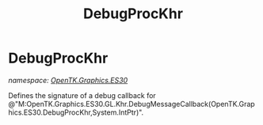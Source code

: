 ﻿---
title: DebugProcKhr
---

# DebugProcKhr
_namespace: [OpenTK.Graphics.ES30](N-OpenTK.Graphics.ES30.html)_

Defines the signature of a debug callback for 
 @"M:OpenTK.Graphics.ES30.GL.Khr.DebugMessageCallback(OpenTK.Graphics.ES30.DebugProcKhr,System.IntPtr)".




